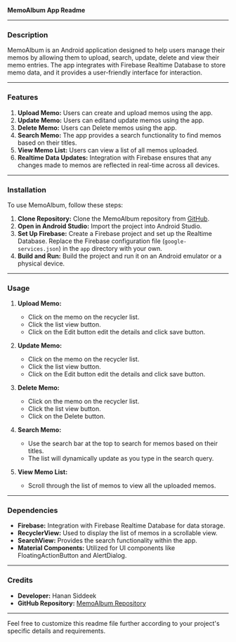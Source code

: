 **MemoAlbum App Readme**

---

### Description
MemoAlbum is an Android application designed to help users manage their memos by allowing them to upload, search, update, delete and view their memo entries. The app integrates with Firebase Realtime Database to store memo data, and it provides a user-friendly interface for interaction.

---

### Features
1. **Upload Memo:** Users can create and upload memos using the app.
2. **Update Memo:** Users can editand update memos using the app.
3. **Delete Memo:** Users can Delete memos using the app.
4. **Search Memo:** The app provides a search functionality to find memos based on their titles.
5. **View Memo List:** Users can view a list of all memos uploaded.
6. **Realtime Data Updates:** Integration with Firebase ensures that any changes made to memos are reflected in real-time across all devices.

---

### Installation
To use MemoAlbum, follow these steps:

1. **Clone Repository:** Clone the MemoAlbum repository from [GitHub](https://github.com/yourusername/memoalbum.git).
2. **Open in Android Studio:** Import the project into Android Studio.
3. **Set Up Firebase:** Create a Firebase project and set up the Realtime Database. Replace the Firebase configuration file (`google-services.json`) in the `app` directory with your own.
4. **Build and Run:** Build the project and run it on an Android emulator or a physical device.

---

### Usage
1. **Upload Memo:**
   - Click on the memo on the recycler list.
   - Click the list view button.
   - Click on the Edit button edit the details and click save button.
     
1. **Update  Memo:**
   - Click on the memo on the recycler list.
   - Click the list view button.
   - Click on the Edit button edit the details and click save button.
  
1. **Delete Memo:**
   - Click on the memo on the recycler list.
   - Click the list view button.
   - Click on the Delete button.

2. **Search Memo:**
   - Use the search bar at the top to search for memos based on their titles.
   - The list will dynamically update as you type in the search query.

3. **View Memo List:**
   - Scroll through the list of memos to view all the uploaded memos.

---

### Dependencies
- **Firebase:** Integration with Firebase Realtime Database for data storage.
- **RecyclerView:** Used to display the list of memos in a scrollable view.
- **SearchView:** Provides the search functionality within the app.
- **Material Components:** Utilized for UI components like FloatingActionButton and AlertDialog.

---

### Credits
- **Developer:** Hanan Siddeek
- **GitHub Repository:** [MemoAlbum Repository](https://github.com/hanan_Siddeek/memoalbum)

---

Feel free to customize this readme file further according to your project's specific details and requirements.
